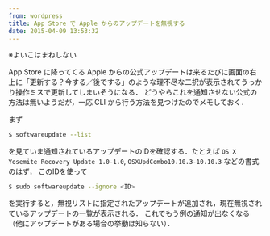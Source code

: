 ```yaml
---
from: wordpress
title: App Store で Apple からのアップデートを無視する
date: 2015-04-09 13:53:32
---
```


※よいこはまねしない

<!--more-->

App Store に降ってくる Apple からの公式アップデートは来るたびに画面の右上に「更新する？今する／後でする」のような理不尽な二択が表示されてうっかり操作ミスで更新してしまいそうになる．
どうやらこれを通知させない公式の方法は無いようだが，一応 CLI から行う方法を見つけたのでメモしておく．

まず

```sh
$ softwareupdate --list
```

を見ていま通知されているアップデートのIDを確認する．たとえば `OS X Yosemite Recovery Update 1.0-1.0`, `OSXUpdCombo10.10.3-10.10.3` などの書式のはず，
このIDを使って

```sh
$ sudo softwareupdate --ignore <ID>
```

を実行すると，無視リストに指定されたアップデートが追加され，現在無視されているアップデートの一覧が表示される．
これでもう例の通知が出なくなる（他にアップデートがある場合の挙動は知らない）．
